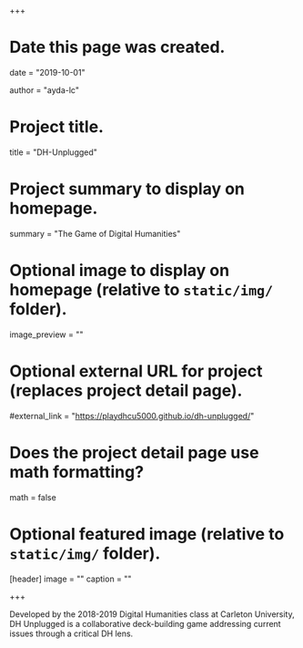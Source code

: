+++
# Date this page was created.
date = "2019-10-01"

author = "ayda-lc"

# Project title.
title = "DH-Unplugged"

# Project summary to display on homepage.
summary = "The Game of Digital Humanities"

# Optional image to display on homepage (relative to `static/img/` folder).
image_preview = ""

# Optional external URL for project (replaces project detail page).
#external_link = "https://playdhcu5000.github.io/dh-unplugged/"

# Does the project detail page use math formatting?
math = false

# Optional featured image (relative to `static/img/` folder).
[header]
image = ""
caption = ""

+++

Developed by the 2018-2019 Digital Humanities class at Carleton University, DH Unplugged is a collaborative deck-building game addressing current issues through a critical DH lens. 
